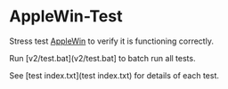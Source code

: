 # AppleWin-Test

Stress test [AppleWin](https://github.com/AppleWin/AppleWin) to verify it is functioning correctly.

Run [v2/test.bat](v2/test.bat] to batch run all tests.

See [test index.txt](test index.txt) for details of each test.
